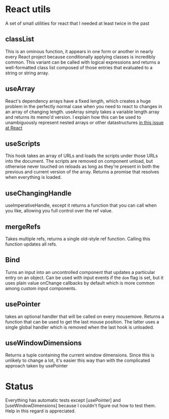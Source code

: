 # React utils

A set of small utilities for react that I needed at least
twice in the past

## classList

This is an ominous function, it appears in one form or another in nearly 
every React project because conditionally applying classes is incredibly
common. This variant can be called with logical expressions and returns a
well-formatted class list composed of those entries that evaluated to a
string or string array.

## useArray

React's dependency arrays have a fixed length, which creates a huge
problem in the perfectly normal case when you need to react to changes in
an array of changing length. useArray simply takes a variable length
array and returns its memo'd version. I explain how this can be used to
unambiguously represent nested arrays or other datastructures
[in this issue at React](https://github.com/facebook/react/issues/18229#issuecomment-781478424)

## useScripts

This hook takes an array of URLs and loads the scripts under those URLs
into the document. The scripts are removed on component unload, but
otherwise never touched on reloads as long as they're present in both
the previous and current version of the array. Returns a promise that
resolves when everything is loaded.

## useChangingHandle

useImperativeHandle, except it returns a function that you can call when
you like, allowing you full control over the ref value.

## mergeRefs

Takes multiple refs, returns a single old-style ref function. Calling this
function updates all refs.

## Bind

Turns an input into an uncontrolled component that updates a particular
entry on an object. Can be used with input events if the `dom` flag is
set, but it uses plain value onChange callbacks by default which is more
common among custom input components.

## usePointer

takes an optional handler that will be called on every mousemove. Returns
a function that can be used to get the last mouse position. The latter
uses a single global handler which is removed when the last hook is
unloaded.

## useWindowDimensions

Returns a tuple containing the current window dimensions. Since this is
unlikely to change a lot, it's easier this way than with the complicated
approach taken by usePointer

# Status

Everything has automatic tests except [usePointer] and
[useWindowDimensions] because I couldn't figure out how to test them.
Help in this regard is appreciated.